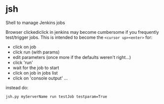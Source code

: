 # jsh
Shell to manage Jenkins jobs

Browser clickediclick in jenkins may become cumbersome if you frequently test/trigger jobs.
This is intended to become the `<cursor up><enter>` for:
- click on job
- click run (with params)
- edit parameters (once more if the defaults weren't right...)
- click 'run'
- wait for the job to start
- click on job in jobs list
- click on 'console output'
...


instead do:

```
jsh.py myServerName run testJob testparam=True
````